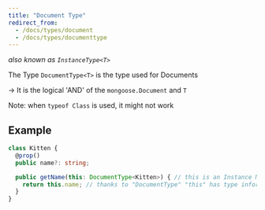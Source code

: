 ```yaml
---
title: "Document Type"
redirect_from:
  - /docs/types/document
  - /docs/types/documenttype
---
```


*also known as `InstanceType<T>`*  

The Type `DocumentType<T>` is the type used for Documents

-> It is the logical 'AND' of the `mongoose.Document` and `T`

Note: when `typeof Class` is used, it might not work

## Example

```ts
class Kitten {
  @prop()
  public name?: string;

  public getName(this: DocumentType<Kitten>) { // this is an Instance Method
    return this.name; // thanks to "DocumentType" "this" has type information
  }
}
```
